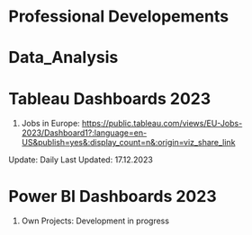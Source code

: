 # Professional Developements

# Data_Analysis

# Tableau Dashboards 2023
1) Jobs in Europe: https://public.tableau.com/views/EU-Jobs-2023/Dashboard1?:language=en-US&publish=yes&:display_count=n&:origin=viz_share_link

Update: Daily
Last Updated: 17.12.2023

# Power BI Dashboards 2023
1) Own Projects: Development in progress
